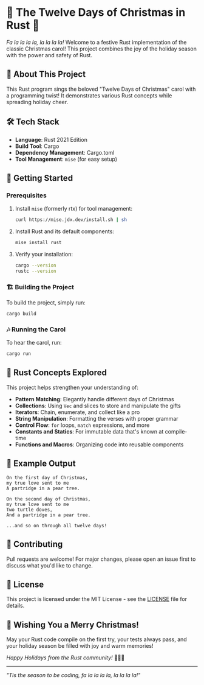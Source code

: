 # 🎄 The Twelve Days of Christmas in Rust 🎅

*Fa la la la la, la la la la!* Welcome to a festive Rust implementation of the classic Christmas carol! This project combines the joy of the holiday season with the power and safety of Rust.

## 🎅 About This Project

This Rust program sings the beloved "Twelve Days of Christmas" carol with a programming twist! It demonstrates various Rust concepts while spreading holiday cheer.

## 🛠️ Tech Stack

- **Language**: Rust 2021 Edition
- **Build Tool**: Cargo
- **Dependency Management**: Cargo.toml
- **Tool Management**: `mise` (for easy setup)

## 🎄 Getting Started

### Prerequisites

1. Install `mise` (formerly rtx) for tool management:
   ```bash
   curl https://mise.jdx.dev/install.sh | sh
   ```

2. Install Rust and its default components:
   ```bash
   mise install rust
   ```

3. Verify your installation:
   ```bash
   cargo --version
   rustc --version
   ```

### 🏗️ Building the Project

To build the project, simply run:

```bash
cargo build
```

### 🎶 Running the Carol

To hear the carol, run:

```bash
cargo run
```

## 🎁 Rust Concepts Explored

This project helps strengthen your understanding of:

- **Pattern Matching**: Elegantly handle different days of Christmas
- **Collections**: Using `Vec` and slices to store and manipulate the gifts
- **Iterators**: Chain, enumerate, and collect like a pro
- **String Manipulation**: Formatting the verses with proper grammar
- **Control Flow**: `for` loops, `match` expressions, and more
- **Constants and Statics**: For immutable data that's known at compile-time
- **Functions and Macros**: Organizing code into reusable components

## 🎄 Example Output

```
On the first day of Christmas,
my true love sent to me
A partridge in a pear tree.

On the second day of Christmas,
my true love sent to me
Two turtle doves,
And a partridge in a pear tree.

...and so on through all twelve days!
```

## 🎅 Contributing

Pull requests are welcome! For major changes, please open an issue first to discuss what you'd like to change.

## 📜 License

This project is licensed under the MIT License - see the [LICENSE](LICENSE) file for details.

## 🎄 Wishing You a Merry Christmas!

May your Rust code compile on the first try, your tests always pass, and your holiday season be filled with joy and warm memories!

*Happy Holidays from the Rust community!* 🎅🎄✨

---

*"Tis the season to be coding, fa la la la la, la la la la!"*
